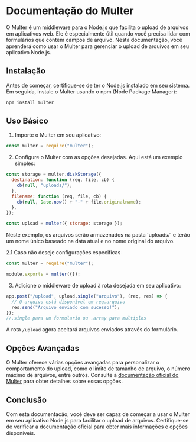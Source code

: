 # Documentação do Multer

O Multer é um middleware para o Node.js que facilita o upload de arquivos em aplicativos web. Ele é especialmente útil quando você precisa lidar com formulários que contêm campos de arquivo. Nesta documentação, você aprenderá como usar o Multer para gerenciar o upload de arquivos em seu aplicativo Node.js.

## Instalação

Antes de começar, certifique-se de ter o Node.js instalado em seu sistema. Em seguida, instale o Multer usando o npm (Node Package Manager):

```bash
npm install multer
```

## Uso Básico

1. Importe o Multer em seu aplicativo:

```javascript
const multer = require("multer");
```

2. Configure o Multer com as opções desejadas. Aqui está um exemplo simples:

```javascript
const storage = multer.diskStorage({
  destination: function (req, file, cb) {
    cb(null, "uploads/");
  },
  filename: function (req, file, cb) {
    cb(null, Date.now() + "-" + file.originalname);
  },
});

const upload = multer({ storage: storage });
```

Neste exemplo, os arquivos serão armazenados na pasta 'uploads/' e terão um nome único baseado na data atual e no nome original do arquivo.

2.1 Caso não deseje configurações especificas

```javascript
const multer = require("multer");

module.exports = multer({});
```

3. Adicione o middleware de upload à rota desejada em seu aplicativo:

```javascript
app.post("/upload", upload.single("arquivo"), (req, res) => {
  // O arquivo está disponível em req.arquivo
  res.send("Arquivo enviado com sucesso!");
});
//.single para um formulario ou .array para multiplos
```

A rota `/upload` agora aceitará arquivos enviados através do formulário.

## Opções Avançadas

O Multer oferece várias opções avançadas para personalizar o comportamento do upload, como o limite de tamanho de arquivo, o número máximo de arquivos, entre outros. Consulte a [documentação oficial do Multer](https://www.npmjs.com/package/multer) para obter detalhes sobre essas opções.

## Conclusão

Com esta documentação, você deve ser capaz de começar a usar o Multer em seu aplicativo Node.js para facilitar o upload de arquivos. Certifique-se de verificar a documentação oficial para obter mais informações e opções disponíveis.
